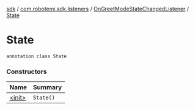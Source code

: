 [sdk](../../../index.md) / [com.robotemi.sdk.listeners](../../index.md) / [OnGreetModeStateChangedListener](../index.md) / [State](./index.md)

# State

`annotation class State`

### Constructors

| Name | Summary |
|---|---|
| [&lt;init&gt;](-init-.md) | `State()` |

